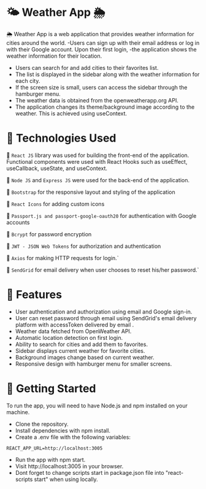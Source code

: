# 🌤️ Weather App 🌦️
🌦️ Weather App is a web application that provides weather information for cities around the world. 
-Users can sign up with their email address or log in with their Google account. Upon their first login, 
-the application shows the weather information for their location. 
- Users can search for and add cities to their favorites list. 
- The list is displayed in the sidebar along with the weather information for each city. 
- If the screen size is small, users can access the sidebar through the hamburger menu. 
- The weather data is obtained from the openweatherapp.org API. 
- The application changes its theme/background image according to the weather. This is achieved using useContext.


# 🔧 Technologies Used
🔧 `React JS` library was used for building the front-end of the application. Functional components were used with React Hooks such as useEffect, useCallback, useState, and useContext.

🔧  `Node JS` and `Express JS` were used for the back-end of the application.

🔧 `Bootstrap` for the responsive layout and styling of the application

🔧 `React Icons` for adding custom icons

🔧 `Passport.js and passport-google-oauth20` for authentication with Google accounts

🔧 `Bcrypt` for password encryption

🔧 `JWT - JSON Web Tokens` for authorization and authentication

🔧 `Axios` for making HTTP requests for login.`

🔧 `SendGrid`  for email delivery when user chooses to reset his/her password.`

# 🚀 Features
- User authentication and authorization using email and Google sign-in.
- User can  reset password through email using SendGrid's email delivery platform with accessToken delivered by email .
- Weather data fetched from OpenWeather API.
- Automatic location detection on first login.
- Ability to search for cities and add them to favorites.
- Sidebar displays current weather for favorite cities.
- Background images change based on current weather.
- Responsive design with hamburger menu for smaller screens.

# 🚀 Getting Started
To run the app, you will need to have Node.js and npm installed on your machine.

- Clone the repository.
- Install dependencies with npm install.
- Create a .env file with the following variables:

```
REACT_APP_URL=http://localhost:3005
```

- Run the app with npm start.
- Visit http://localhost:3005 in your browser.
- Dont forget to change scripts start  in package.json file  into "react-scripts start"  when using locally.
